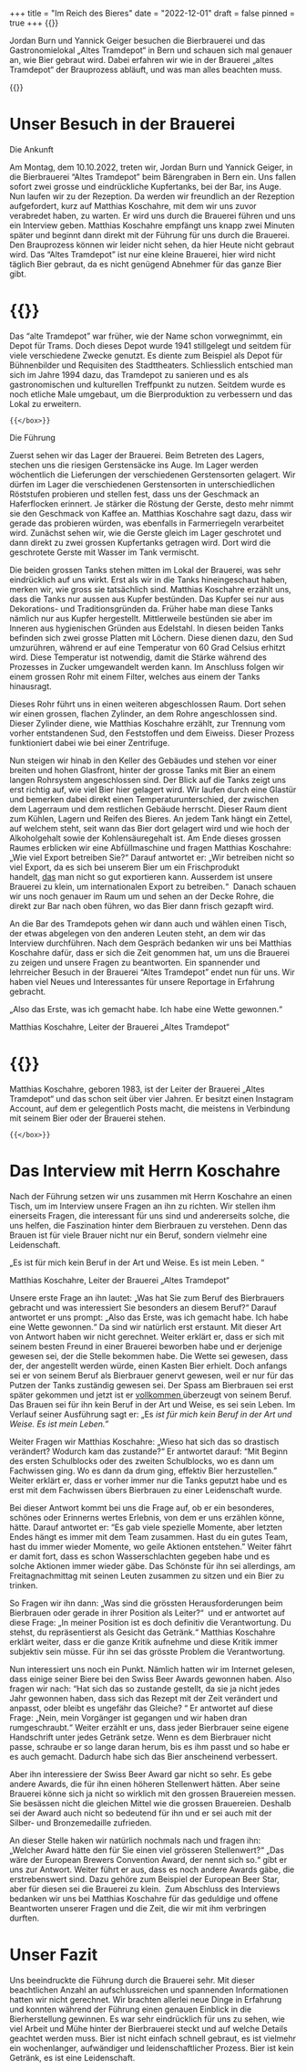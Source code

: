 +++
title = "Im Reich des Bieres"
date = "2022-12-01"
draft = false
pinned = true
+++
{{<lead>}}

Jordan Burn und Yannick Geiger besuchen die Bierbrauerei und das Gastronomielokal „Altes Tramdepot“ in Bern und schauen sich mal genauer an, wie Bier gebraut [](<>)wird. Dabei erfahren wir wie in der Brauerei „altes Tramdepot“ der Brauprozess abläuft, und was man alles beachten muss.

{{</lead>}}

# Unser Besuch in der Brauerei

Die Ankunft

Am Montag, dem 10.10.2022, treten wir, Jordan Burn und Yannick Geiger, in die Bierbrauerei “Altes Tramdepot” beim Bärengraben in Bern ein. Uns fallen sofort zwei grosse und eindrückliche Kupfertanks, bei der Bar, ins Auge. Nun laufen wir zu der Rezeption. Da werden wir freundlich an der Rezeption aufgefordert, kurz auf Matthias Koschahre, mit dem wir uns zuvor verabredet haben, zu warten. Er wird uns durch die Brauerei führen und uns ein Interview geben. Matthias Koschahre empfängt uns knapp zwei Minuten später und beginnt dann direkt mit der Führung für uns durch die Brauerei. Den Brauprozess können wir leider nicht sehen, da hier Heute nicht gebraut wird. Das “Altes Tramdepot” ist nur eine kleine Brauerei, hier wird nicht täglich Bier gebraut, da es nicht genügend Abnehmer für das ganze Bier gibt. 

# {{<box title="Über das “Alte Tramdepot”">}}

Das “alte Tramdepot” war früher, wie der Name schon vorwegnimmt, ein Depot für Trams. Doch dieses Depot wurde 1941 stillgelegt und seitdem für viele verschiedene Zwecke genutzt. Es diente zum Beispiel als Depot für Bühnenbilder und Requisiten des Stadttheaters. Schliesslich entschied man sich im Jahre 1994 dazu, das Tramdepot zu sanieren und es als gastronomischen und kulturellen Treffpunkt zu nutzen. Seitdem wurde es noch etliche Male umgebaut, um die Bierproduktion zu verbessern und das Lokal zu erweitern.

`{{</box>}}`



Die Führung

Zuerst sehen wir das Lager der Brauerei. Beim Betreten des Lagers, stechen uns die riesigen Gerstensäcke ins Auge. Im Lager werden wöchentlich die Lieferungen der verschiedenen Gerstensorten gelagert. Wir dürfen im Lager die verschiedenen Gerstensorten in unterschiedlichen Röststufen probieren und stellen fest, dass uns der Geschmack an Haferflocken erinnert. Je stärker die Röstung der Gerste, desto mehr nimmt sie den Geschmack von Kaffee an. Matthias Koschahre sagt dazu, dass wir gerade das probieren würden, was ebenfalls in Farmerriegeln verarbeitet wird. Zunächst sehen wir, wie die Gerste gleich im Lager geschrotet und dann direkt zu zwei grossen Kupfertanks getragen wird. Dort wird die geschrotete Gerste mit Wasser im Tank vermischt. 

Die beiden grossen Tanks stehen mitten im Lokal der Brauerei, was sehr eindrücklich auf uns wirkt. Erst als wir in die Tanks hineingeschaut haben, merken wir, wie gross sie tatsächlich sind. Matthias Koschahre erzählt uns, dass die Tanks nur aussen aus Kupfer bestünden. Das Kupfer sei nur aus Dekorations- und Traditionsgründen da. Früher habe man diese Tanks nämlich nur aus Kupfer hergestellt. Mittlerweile bestünden sie aber im Inneren aus hygienischen Gründen aus Edelstahl. In diesen beiden Tanks befinden sich zwei grosse Platten mit Löchern. Diese dienen dazu, den Sud umzurühren, während er auf eine Temperatur von 60 Grad Celsius erhitzt wird. Diese Temperatur ist notwendig, damit die Stärke während des Prozesses in Zucker umgewandelt werden kann. Im Anschluss folgen wir einem grossen Rohr mit einem Filter, welches aus einem der Tanks hinausragt. 

Dieses Rohr führt uns in einen weiteren abgeschlossen Raum. Dort sehen wir einen grossen, flachen Zylinder, an dem Rohre angeschlossen sind. Dieser Zylinder diene, wie Matthias Koschahre erzählt, zur Trennung vom vorher entstandenen Sud, den Feststoffen und dem Eiweiss. Dieser Prozess funktioniert dabei wie bei einer Zentrifuge. 

Nun steigen wir hinab in den Keller des Gebäudes und stehen vor einer breiten und hohen Glasfront, hinter der grosse Tanks mit Bier an einem langen Rohrsystem angeschlossen sind. Der Blick auf die Tanks zeigt uns erst richtig auf, wie viel Bier hier gelagert wird. Wir laufen durch eine Glastür und bemerken dabei direkt einen Temperaturunterschied, der zwischen dem Lagerraum und dem restlichen Gebäude herrscht. Dieser Raum dient zum Kühlen, Lagern und Reifen des Bieres. An jedem Tank hängt ein Zettel, auf welchem steht, seit wann das Bier dort gelagert wird und wie hoch der Alkoholgehalt sowie der Kohlensäuregehalt ist. Am Ende dieses grossen Raumes erblicken wir eine Abfüllmaschine und fragen Matthias Koschahre: „Wie viel Export betreiben Sie?“ Darauf antwortet er: „Wir betreiben nicht so viel Export, da es sich bei unserem Bier um ein Frischprodukt handelt, [das](<>) man nicht so gut exportieren kann. Ausserdem ist unsere Brauerei zu klein, um internationalen Export zu betreiben.“  Danach schauen wir uns noch genauer im Raum um und sehen an der Decke Rohre, die direkt zur Bar nach oben führen, wo das Bier dann frisch gezapft wird. 

An die Bar des Tramdepots gehen wir dann auch und wählen einen Tisch, der etwas abgelegen von den anderen Leuten steht, an dem wir das Interview durchführen. Nach dem Gespräch bedanken wir uns bei Matthias Koschahre dafür, dass er sich die Zeit genommen hat, um uns die Brauerei zu zeigen und unsere Fragen zu beantworten. Ein spannender und lehrreicher Besuch in der Brauerei “Altes Tramdepot” endet nun für uns. Wir haben viel Neues und Interessantes für unsere Reportage in Erfahrung gebracht.

„Also das Erste, was ich gemacht habe. Ich habe eine Wette gewonnen.“ 

Matthias Koschahre, Leiter der Brauerei „Altes Tramdepot“

# {{<box title="Über Matthias Koschahre">}}

Matthias Koschahre, geboren 1983, ist der Leiter der Brauerei „Altes Tramdepot“ und das schon seit über vier Jahren. Er besitzt einen Instagram Account, auf dem er gelegentlich Posts macht, die meistens in Verbindung mit seinem Bier oder der Brauerei stehen.

`{{</box>}}`



# Das Interview mit Herrn Koschahre

Nach der Führung setzen wir uns zusammen mit Herrn Koschahre an einen Tisch, um im Interview unsere Fragen an ihn zu richten. Wir stellen ihm einerseits Fragen, die interessant für uns sind und andererseits solche, die uns helfen, die Faszination hinter dem Bierbrauen zu verstehen. Denn das Brauen ist für viele Brauer nicht nur ein Beruf, sondern vielmehr eine Leidenschaft. 

„Es ist für mich kein Beruf in der Art und Weise. Es ist mein Leben. “  

Matthias Koschahre, Leiter der Brauerei „Altes Tramdepot“

Unsere erste Frage an ihn lautet: „Was hat Sie zum Beruf des Bierbrauers gebracht und was interessiert Sie besonders an diesem Beruf?“ Darauf antwortet er uns prompt: „Also das Erste, was ich gemacht habe. Ich habe eine Wette gewonnen.“ Da sind wir natürlich erst erstaunt. Mit dieser Art von Antwort haben wir nicht gerechnet. Weiter erklärt er, dass er sich mit seinem besten Freund in einer Brauerei beworben habe und er derjenige gewesen sei, der die Stelle bekommen habe. Die Wette sei gewesen, dass der, der angestellt werden würde, einen Kasten Bier erhielt. Doch anfangs sei er von seinem Beruf als Bierbrauer genervt gewesen, weil er nur für das Putzen der Tanks zuständig gewesen sei. Der Spass am Bierbrauen sei erst später gekommen und jetzt ist er [vollkommen ](<>)überzeugt von seinem Beruf. Das Brauen sei für ihn kein Beruf in der Art und Weise, es sei sein Leben. Im Verlauf seiner Ausführung sagt er: „Es *ist für mich kein Beruf in der Art und Weise. Es ist mein Leben.”*

Weiter Fragen wir Matthias Koschahre: „Wieso hat sich das so drastisch verändert? Wodurch kam das zustande?“ Er antwortet darauf: “Mit Beginn des ersten Schulblocks oder des zweiten Schulblocks, wo es dann um Fachwissen ging. Wo es dann da drum ging, effektiv Bier herzustellen.” Weiter erklärt er, dass er vorher immer nur die Tanks geputzt habe und es erst mit dem Fachwissen übers Bierbrauen zu einer Leidenschaft wurde. 

Bei dieser Antwort kommt bei uns die Frage auf, ob er ein besonderes, schönes oder Erinnerns wertes Erlebnis, von dem er uns erzählen könne, hätte. Darauf antwortet er: “Es gab viele spezielle Momente, aber letzten Endes hängt es immer mit dem Team zusammen. Hast du ein gutes Team, hast du immer wieder Momente, wo geile Aktionen entstehen.” Weiter fährt er damit fort, dass es schon Wasserschlachten gegeben habe und es solche Aktionen immer wieder gäbe. Das Schönste für ihn sei allerdings, am Freitagnachmittag mit seinen Leuten zusammen zu sitzen und ein Bier zu trinken. 

So Fragen wir ihn dann: „Was sind die grössten Herausforderungen beim Bierbrauen oder gerade in ihrer Position als Leiter?“  und er antwortet auf diese Frage: „In meiner Position ist es doch definitiv die Verantwortung. Du stehst, du repräsentierst als Gesicht das Getränk.“ Matthias Koschahre erklärt weiter, dass er die ganze Kritik aufnehme und diese Kritik immer subjektiv sein müsse. Für ihn sei das grösste Problem die Verantwortung. 

Nun interessiert uns noch ein Punkt. Nämlich hatten wir im Internet gelesen, dass einige seiner Biere bei den Swiss Beer Awards gewonnen haben. Also fragen wir nach: “Hat sich das so zustande gestellt, da sie ja nicht jedes Jahr gewonnen haben, dass sich das Rezept mit der Zeit verändert und anpasst, oder bleibt es ungefähr das Gleiche? “ Er antwortet auf diese Frage: „Nein, mein Vorgänger ist gegangen und wir haben dran rumgeschraubt.“ Weiter erzählt er uns, dass jeder Bierbrauer seine eigene Handschrift unter jedes Getränk setze. Wenn es dem Bierbrauer nicht passe, schraube er so lange daran herum, bis es ihm passt und so habe er es auch gemacht. Dadurch habe sich das Bier anscheinend verbessert.

Aber ihn interessiere der Swiss Beer Award gar nicht so sehr. Es gebe andere Awards, die für ihn einen höheren Stellenwert hätten. Aber seine Brauerei könne sich ja nicht so wirklich mit den grossen Brauereien messen. Sie besässen nicht die gleichen Mittel wie die grossen Brauereien. Deshalb sei der Award auch nicht so bedeutend für ihn und er sei auch mit der Silber- und Bronzemedaille zufrieden. 

An dieser Stelle haken wir natürlich nochmals nach und fragen ihn: „Welcher Award hätte den für Sie einen viel grösseren Stellenwert?“ „Das wäre der European Brewers Convention Award, der nennt sich so.“ gibt er uns zur Antwort. Weiter führt er aus, dass es noch andere Awards gäbe, die erstrebenswert sind. Dazu gehöre zum Beispiel der European Beer Star, aber für diesen sei die Brauerei zu klein.  Zum Abschluss des Interviews bedanken wir uns bei Matthias Koschahre für das geduldige und offene Beantworten unserer Fragen und die Zeit, die wir mit ihm verbringen durften. 

# Unser Fazit

Uns beeindruckte die Führung durch die Brauerei sehr. Mit dieser beachtlichen Anzahl an aufschlussreichen und spannenden Informationen hatten wir nicht gerechnet. Wir brachten allerlei neue Dinge in Erfahrung und konnten während der Führung einen genauen Einblick in die Bierherstellung gewinnen. Es war sehr eindrücklich für uns zu sehen, wie viel Arbeit und Mühe hinter der Bierbrauerei steckt und auf welche Details geachtet werden muss. Bier ist nicht einfach schnell gebraut, es ist vielmehr ein wochenlanger, aufwändiger und leidenschaftlicher Prozess. Bier ist kein Getränk, es ist eine Leidenschaft.
